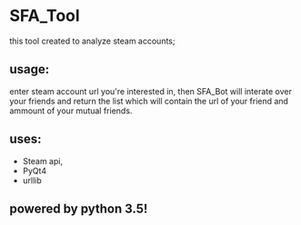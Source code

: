 # SFA_Tool
this tool created to analyze steam accounts;
## usage:
enter steam account url you're interested in, then SFA_Bot will interate over your friends
and return the list which will contain the url of your friend and ammount of your mutual friends.

## uses:
- Steam api,
- PyQt4
- urllib

## powered by python 3.5!
